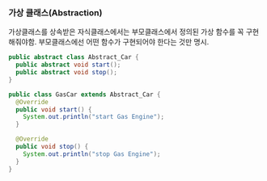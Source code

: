 ### 가상 클래스(Abstraction)

가상클래스를 상속받은 자식클래스에서는 부모클래스에서 정의된 가상 함수를 꼭 구현해줘야함. 부모클래스에선 어떤 함수가 구현되어야 한다는 것만 명시.

```java
public abstract class Abstract_Car {
  public abstract void start();
  public abstract void stop();
}

public class GasCar extends Abstract_Car {
  @Override
  public void start() {
    System.out.println("start Gas Engine");
  }

  @Override
  public void stop() {
    System.out.println("stop Gas Engine");
  }
}
```